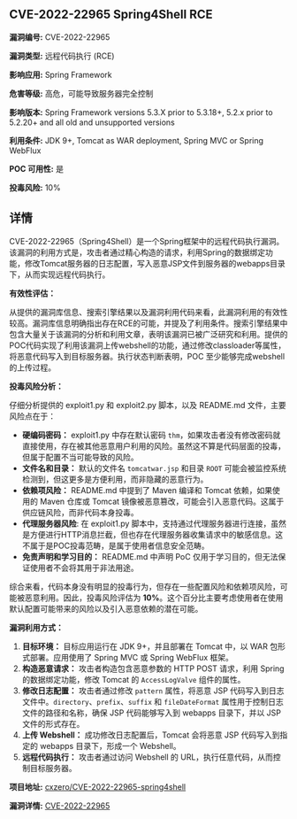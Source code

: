 ## CVE-2022-22965 Spring4Shell RCE

**漏洞编号:** CVE-2022-22965

**漏洞类型:** 远程代码执行 (RCE)

**影响应用:** Spring Framework

**危害等级:** 高危，可能导致服务器完全控制

**影响版本:** Spring Framework versions 5.3.X prior to 5.3.18+, 5.2.x prior to 5.2.20+ and all old and unsupported versions

**利用条件:** JDK 9+, Tomcat as WAR deployment, Spring MVC or Spring WebFlux

**POC 可用性:** 是

**投毒风险:** 10%

## 详情

CVE-2022-22965（Spring4Shell）是一个Spring框架中的远程代码执行漏洞。该漏洞的利用方式是，攻击者通过精心构造的请求，利用Spring的数据绑定功能，修改Tomcat服务器的日志配置，写入恶意JSP文件到服务器的webapps目录下，从而实现远程代码执行。

**有效性评估：**

从提供的漏洞库信息、搜索引擎结果以及漏洞利用代码来看，此漏洞利用的有效性较高。漏洞库信息明确指出存在RCE的可能，并提及了利用条件。搜索引擎结果中包含大量关于该漏洞的分析和利用文章，表明该漏洞已被广泛研究和利用。提供的POC代码实现了利用该漏洞上传webshell的功能，通过修改classloader等属性，将恶意代码写入到目标服务器。执行状态判断表明，POC 至少能够完成webshell的上传过程。

**投毒风险分析：**

仔细分析提供的 exploit1.py 和 exploit2.py 脚本，以及 README.md 文件，主要风险点在于：

*   **硬编码密码：** exploit1.py 中存在默认密码 `thm`，如果攻击者没有修改密码就直接使用，存在被其他恶意用户利用的风险。虽然这不算是代码层面的投毒，但属于配置不当可能导致的风险。
*   **文件名和目录：** 默认的文件名 `tomcatwar.jsp` 和目录 `ROOT` 可能会被监控系统检测到，但这更多是方便利用，而非隐藏的恶意行为。
*   **依赖项风险：** README.md 中提到了 Maven 编译和 Tomcat 依赖，如果使用的 Maven 仓库或 Tomcat 镜像被恶意篡改，可能会引入恶意代码。这属于供应链风险，而非代码本身投毒。
*    **代理服务器风险**: 在 exploit1.py 脚本中，支持通过代理服务器进行连接，虽然是方便进行HTTP消息拦截，但也存在代理服务器收集请求中的敏感信息。这不属于是POC投毒范畴，是属于使用者信息安全范畴。
*   **免责声明和学习目的：** README.md 中声明 PoC 仅用于学习目的，但无法保证使用者不会将其用于非法用途。

综合来看，代码本身没有明显的投毒行为，但存在一些配置风险和依赖项风险，可能被恶意利用。因此，投毒风险评估为 **10%**。这个百分比主要考虑使用者在使用默认配置可能带来的风险以及引入恶意依赖的潜在可能。

**漏洞利用方式：**

1.  **目标环境：** 目标应用运行在 JDK 9+，并且部署在 Tomcat 中，以 WAR 包形式部署。应用使用了 Spring MVC 或 Spring WebFlux 框架。
2.  **构造恶意请求：** 攻击者构造包含恶意参数的 HTTP POST 请求，利用 Spring 的数据绑定功能，修改 Tomcat 的 `AccessLogValve` 组件的属性。
3.  **修改日志配置：** 攻击者通过修改 `pattern` 属性，将恶意 JSP 代码写入到日志文件中。`directory`、`prefix`、`suffix` 和 `fileDateFormat` 属性用于控制日志文件的路径和名称，确保 JSP 代码能够写入到 webapps 目录下，并以 JSP 文件的形式存在。
4.  **上传 Webshell：**  成功修改日志配置后，Tomcat 会将恶意 JSP 代码写入到指定的 webapps 目录下，形成一个 Webshell。
5.  **远程代码执行：**  攻击者通过访问 Webshell 的 URL，执行任意代码，从而控制目标服务器。

**项目地址:** [cxzero/CVE-2022-22965-spring4shell](https://github.com/cxzero/CVE-2022-22965-spring4shell)

**漏洞详情:** [CVE-2022-22965](https://nvd.nist.gov/vuln/detail/CVE-2022-22965)
